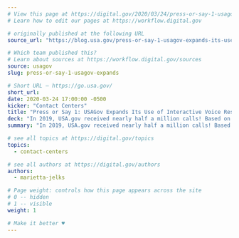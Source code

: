 ```yaml
---
# View this page at https://digital.gov/2020/03/24/press-or-say-1-usagov-expands
# Learn how to edit our pages at https://workflow.digital.gov

# originally published at the following URL
source_url: "https://blog.usa.gov/press-or-say-1-usagov-expands-its-use-of-interactive-voice-response"

# Which team published this?
# Learn about sources at https://workflow.digital.gov/sources
source: usagov
slug: press-or-say-1-usagov-expands

# Short URL — https://go.usa.gov/
short_url: 
date: 2020-03-24 17:00:00 -0500
kicker: "Contact Centers"
title: "Press or Say 1: USAGov Expands Its Use of Interactive Voice Response"
deck: "In 2019, USA.gov received nearly half a million calls! Based on new research and contact center data, they designed a new IVR that's informative, yet concise&mdash;and helps maximize resources."
summary: "In 2019, USA.gov received nearly half a million calls! Based on new research and contact center data, they designed a new IVR that's informative, yet concise&mdash;and helps maximize resources."

# see all topics at https://digital.gov/topics
topics: 
  - contact-centers

# see all authors at https://digital.gov/authors
authors: 
  - marietta-jelks

# Page weight: controls how this page appears across the site
# 0 -- hidden
# 1 -- visible
weight: 1

# Make it better ♥
---
```

